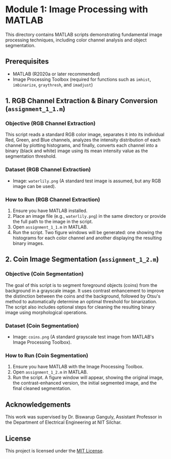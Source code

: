 # Module 1: Image Processing with MATLAB

This directory contains MATLAB scripts demonstrating fundamental image processing techniques, including color channel analysis and object segmentation.

## Prerequisites

- MATLAB (R2020a or later recommended)
- Image Processing Toolbox (required for functions such as `imhist`, `imbinarize`, `graythresh`, and `imadjust`)

## 1. RGB Channel Extraction & Binary Conversion (`assignment_1_1.m`)

### Objective (RGB Channel Extraction)

This script reads a standard RGB color image, separates it into its individual Red, Green, and Blue channels, analyzes the intensity distribution of each channel by plotting histograms, and finally, converts each channel into a binary (black and white) image using its mean intensity value as the segmentation threshold.

### Dataset (RGB Channel Extraction)

- Image: `waterlily.png` (A standard test image is assumed, but any RGB image can be used).

### How to Run (RGB Channel Extraction)

1. Ensure you have MATLAB installed.
2. Place an image file (e.g., `waterlily.png`) in the same directory or provide the full path to the image in the script.
3. Open `assignment_1_1.m` in MATLAB.
4. Run the script. Two figure windows will be generated: one showing the histograms for each color channel and another displaying the resulting binary images.

## 2. Coin Image Segmentation (`assignment_1_2.m`)

### Objective (Coin Segmentation)

The goal of this script is to segment foreground objects (coins) from the background in a grayscale image. It uses contrast enhancement to improve the distinction between the coins and the background, followed by Otsu's method to automatically determine an optimal threshold for binarization. The script also includes optional steps for cleaning the resulting binary image using morphological operations.

### Dataset (Coin Segmentation)

- Image: `coins.png` (A standard grayscale test image from MATLAB's Image Processing Toolbox).

### How to Run (Coin Segmentation)

1. Ensure you have MATLAB with the Image Processing Toolbox.
2. Open `assignment_1_2.m` in MATLAB.
3. Run the script. A figure window will appear, showing the original image, the contrast-enhanced version, the initial segmented image, and the final cleaned segmentation.

## Acknowledgements

This work was supervised by Dr. Biswarup Ganguly, Assistant Professor in the Department of Electrical Engineering at NIT Silchar.

## License

This project is licensed under the [MIT License](LICENSE).
